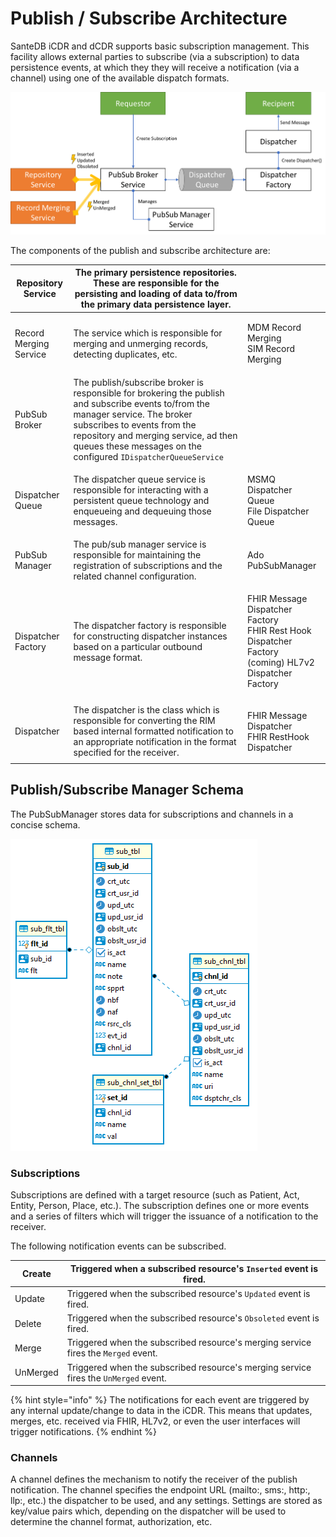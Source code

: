 # Publish / Subscribe Architecture

SanteDB iCDR and dCDR supports basic subscription management. This facility allows external parties to subscribe (via a subscription) to data persistence events, at which they they will receive a notification (via a channel) using one of the available dispatch formats.

![](<../../.gitbook/assets/image (439) (1) (1) (1) (1) (1).png>)

The components of the publish and subscribe architecture are:

| Repository Service     | The primary persistence repositories. These are responsible for the persisting and loading of data to/from the primary data persistence layer.                                                                                                                             |                                                                                                                  |
| ---------------------- | -------------------------------------------------------------------------------------------------------------------------------------------------------------------------------------------------------------------------------------------------------------------------- | ---------------------------------------------------------------------------------------------------------------- |
| Record Merging Service | The service which is responsible for merging and unmerging records, detecting duplicates, etc.                                                                                                                                                                             | <p>MDM Record Merging <br>SIM Record Merging</p>                                                                 |
| PubSub Broker          | The publish/subscribe broker is responsible for brokering the publish and subscribe events to/from the manager service. The broker subscribes to events from the repository and merging service, ad then queues these messages on the configured `IDispatcherQueueService` |                                                                                                                  |
| Dispatcher Queue       | The dispatcher queue service is responsible for interacting with a persistent queue technology and enqueueing and dequeuing those messages.                                                                                                                                | <p>MSMQ Dispatcher Queue<br>File Dispatcher Queue</p>                                                            |
| PubSub Manager         | The pub/sub manager service is responsible for maintaining the registration of subscriptions and the related channel configuration.                                                                                                                                        | Ado PubSubManager                                                                                                |
| Dispatcher Factory     | The dispatcher factory is responsible for constructing dispatcher instances based on a particular outbound message format.                                                                                                                                                 | <p>FHIR Message Dispatcher Factory<br>FHIR Rest Hook Dispatcher Factory<br>(coming) HL7v2 Dispatcher Factory</p> |
| Dispatcher             | The dispatcher is the class which is responsible for converting the RIM based internal formatted notification to an appropriate notification in the format specified for the receiver.                                                                                     | <p>FHIR Message Dispatcher<br>FHIR RestHook Dispatcher</p>                                                       |

## Publish/Subscribe Manager Schema

The PubSubManager stores data for subscriptions and channels in a concise schema.&#x20;

![](<../../.gitbook/assets/image (427) (1) (1) (1).png>)

### Subscriptions

Subscriptions are defined with a target resource (such as Patient, Act, Entity, Person, Place, etc.). The subscription defines one or more events and a series of filters which will trigger the issuance of a notification to the receiver.

The following notification events can be subscribed.

| Create   | Triggered when a subscribed resource's `Inserted` event is fired.                    |
| -------- | ------------------------------------------------------------------------------------ |
| Update   | Triggered when the subscribed resource's `Updated` event is fired.                   |
| Delete   | Triggered when the subscribed resource's `Obsoleted` event is fired.                 |
| Merge    | Triggered when the subscribed resource's merging service fires the `Merged` event.   |
| UnMerged | Triggered when the subscribed resource's merging service fires the `UnMerged` event. |

{% hint style="info" %}
The notifications for each event are triggered by any internal update/change to data in the iCDR. This means that updates, merges, etc. received via FHIR, HL7v2, or even the user interfaces will trigger notifications.
{% endhint %}

### Channels

A channel defines the mechanism to notify the receiver of the publish notification. The channel specifies the endpoint URL (mailto:, sms:, http:, llp:, etc.) the dispatcher to be used, and any settings. Settings are stored as key/value pairs which, depending on the dispatcher will be used to determine the channel format, authorization, etc.
